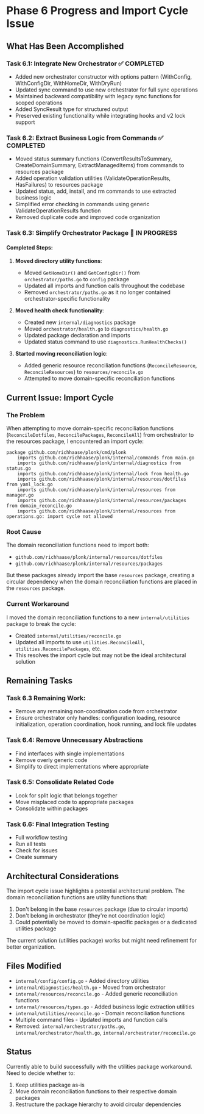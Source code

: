 # Phase 6 Progress and Import Cycle Issue

## What Has Been Accomplished

### Task 6.1: Integrate New Orchestrator ✅ COMPLETED
- Added new orchestrator constructor with options pattern (WithConfig, WithConfigDir, WithHomeDir, WithDryRun)
- Updated sync command to use new orchestrator for full sync operations
- Maintained backward compatibility with legacy sync functions for scoped operations
- Added SyncResult type for structured output
- Preserved existing functionality while integrating hooks and v2 lock support

### Task 6.2: Extract Business Logic from Commands ✅ COMPLETED
- Moved status summary functions (ConvertResultsToSummary, CreateDomainSummary, ExtractManagedItems) from commands to resources package
- Added operation validation utilities (ValidateOperationResults, HasFailures) to resources package
- Updated status, add, install, and rm commands to use extracted business logic
- Simplified error checking in commands using generic ValidateOperationResults function
- Removed duplicate code and improved code organization

### Task 6.3: Simplify Orchestrator Package 🔄 IN PROGRESS

#### Completed Steps:
1. **Moved directory utility functions**:
   - Moved `GetHomeDir()` and `GetConfigDir()` from `orchestrator/paths.go` to `config` package
   - Updated all imports and function calls throughout the codebase
   - Removed `orchestrator/paths.go` as it no longer contained orchestrator-specific functionality

2. **Moved health check functionality**:
   - Created new `internal/diagnostics` package
   - Moved `orchestrator/health.go` to `diagnostics/health.go`
   - Updated package declaration and imports
   - Updated status command to use `diagnostics.RunHealthChecks()`

3. **Started moving reconciliation logic**:
   - Added generic resource reconciliation functions (`ReconcileResource`, `ReconcileResources`) to `resources/reconcile.go`
   - Attempted to move domain-specific reconciliation functions

## Current Issue: Import Cycle

### The Problem
When attempting to move domain-specific reconciliation functions (`ReconcileDotfiles`, `ReconcilePackages`, `ReconcileAll`) from orchestrator to the resources package, I encountered an import cycle:

```
package github.com/richhaase/plonk/cmd/plonk
    imports github.com/richhaase/plonk/internal/commands from main.go
    imports github.com/richhaase/plonk/internal/diagnostics from status.go
    imports github.com/richhaase/plonk/internal/lock from health.go
    imports github.com/richhaase/plonk/internal/resources/dotfiles from yaml_lock.go
    imports github.com/richhaase/plonk/internal/resources from manager.go
    imports github.com/richhaase/plonk/internal/resources/packages from domain_reconcile.go
    imports github.com/richhaase/plonk/internal/resources from operations.go: import cycle not allowed
```

### Root Cause
The domain reconciliation functions need to import both:
- `github.com/richhaase/plonk/internal/resources/dotfiles`
- `github.com/richhaase/plonk/internal/resources/packages`

But these packages already import the base `resources` package, creating a circular dependency when the domain reconciliation functions are placed in the `resources` package.

### Current Workaround
I moved the domain reconciliation functions to a new `internal/utilities` package to break the cycle:
- Created `internal/utilities/reconcile.go`
- Updated all imports to use `utilities.ReconcileAll`, `utilities.ReconcilePackages`, etc.
- This resolves the import cycle but may not be the ideal architectural solution

## Remaining Tasks

### Task 6.3 Remaining Work:
- Remove any remaining non-coordination code from orchestrator
- Ensure orchestrator only handles: configuration loading, resource initialization, operation coordination, hook running, and lock file updates

### Task 6.4: Remove Unnecessary Abstractions
- Find interfaces with single implementations
- Remove overly generic code
- Simplify to direct implementations where appropriate

### Task 6.5: Consolidate Related Code
- Look for split logic that belongs together
- Move misplaced code to appropriate packages
- Consolidate within packages

### Task 6.6: Final Integration Testing
- Full workflow testing
- Run all tests
- Check for issues
- Create summary

## Architectural Considerations

The import cycle issue highlights a potential architectural problem. The domain reconciliation functions are utility functions that:
1. Don't belong in the base `resources` package (due to circular imports)
2. Don't belong in orchestrator (they're not coordination logic)
3. Could potentially be moved to domain-specific packages or a dedicated utilities package

The current solution (utilities package) works but might need refinement for better organization.

## Files Modified
- `internal/config/config.go` - Added directory utilities
- `internal/diagnostics/health.go` - Moved from orchestrator
- `internal/resources/reconcile.go` - Added generic reconciliation functions
- `internal/resources/types.go` - Added business logic extraction utilities
- `internal/utilities/reconcile.go` - Domain reconciliation functions
- Multiple command files - Updated imports and function calls
- Removed: `internal/orchestrator/paths.go`, `internal/orchestrator/health.go`, `internal/orchestrator/reconcile.go`

## Status
Currently able to build successfully with the utilities package workaround. Need to decide whether to:
1. Keep utilities package as-is
2. Move domain reconciliation functions to their respective domain packages
3. Restructure the package hierarchy to avoid circular dependencies
